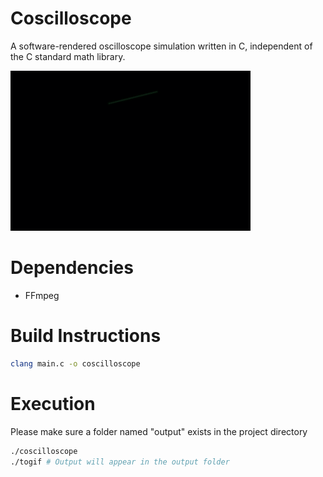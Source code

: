 # Coscilloscope
A software-rendered oscilloscope simulation written in C, independent of the C standard math library.

![](assets/stop.gif)

# Dependencies
- FFmpeg

# Build Instructions
```sh
clang main.c -o coscilloscope
```

# Execution
Please make sure a folder named "output" exists in the project directory

```sh
./coscilloscope
./togif # Output will appear in the output folder
```
